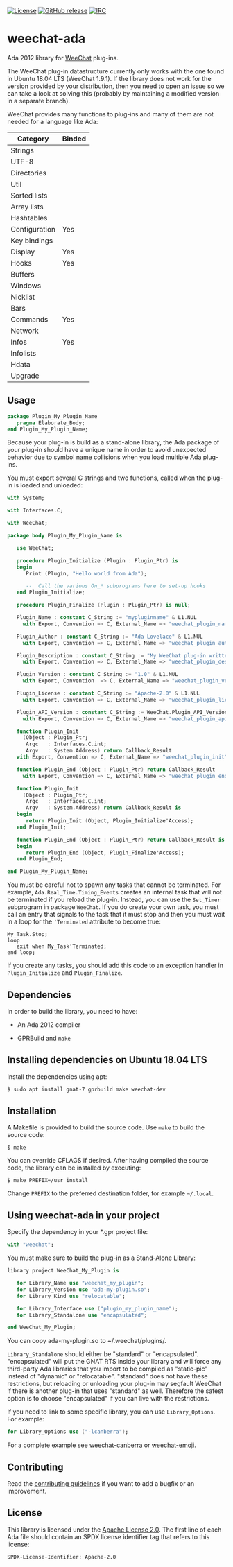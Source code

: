 [![License](https://img.shields.io/github/license/onox/weechat-ada.svg?color=blue)](https://github.com/onox/weechat-ada/blob/master/LICENSE)
[![GitHub release](https://img.shields.io/github/release/onox/weechat-ada.svg)](https://github.com/onox/weechat-ada/releases/latest)
[![IRC](https://img.shields.io/badge/IRC-%23ada%20on%20libera.chat-orange.svg)](https://libera.chat)

# weechat-ada

Ada 2012 library for [WeeChat][url-weechat] plug-ins.

The WeeChat plug-in datastructure currently only works with the one
found in Ubuntu 18.04 LTS (WeeChat 1.9.1). If the library does not
work for the version provided by your distribution, then you need to
open an issue so we can take a look at solving this (probably by maintaining
a modified version in a separate branch).

WeeChat provides many functions to plug-ins and many of them are not needed
for a language like Ada:

| Category      | Binded |
|---------------|--------|
| Strings       |        |
| UTF-8         |        |
| Directories   |        |
| Util          |        |
| Sorted lists  |        |
| Array lists   |        |
| Hashtables    |        |
| Configuration | Yes    |
| Key bindings  |        |
| Display       | Yes    |
| Hooks         | Yes    |
| Buffers       |        |
| Windows       |        |
| Nicklist      |        |
| Bars          |        |
| Commands      | Yes    |
| Network       |        |
| Infos         | Yes    |
| Infolists     |        |
| Hdata         |        |
| Upgrade       |        |

## Usage

```ada
package Plugin_My_Plugin_Name
   pragma Elaborate_Body;
end Plugin_My_Plugin_Name;
```

Because your plug-in is build as a stand-alone library, the Ada package
of your plug-in should have a unique name in order to avoid unexpected
behavior due to symbol name collisions when you load multiple Ada plug-ins.

You must export several C strings and two functions, called when the plug-in
is loaded and unloaded:

```ada
with System;

with Interfaces.C;

with WeeChat;

package body Plugin_My_Plugin_Name is

   use WeeChat;

   procedure Plugin_Initialize (Plugin : Plugin_Ptr) is
   begin
      Print (Plugin, "Hello world from Ada");

      --  Call the various On_* subprograms here to set-up hooks
   end Plugin_Initialize;

   procedure Plugin_Finalize (Plugin : Plugin_Ptr) is null;

   Plugin_Name : constant C_String := "mypluginname" & L1.NUL
     with Export, Convention => C, External_Name => "weechat_plugin_name";

   Plugin_Author : constant C_String := "Ada Lovelace" & L1.NUL
     with Export, Convention => C, External_Name => "weechat_plugin_author";

   Plugin_Description : constant C_String := "My WeeChat plug-in written in Ada 2012" & L1.NUL
     with Export, Convention => C, External_Name => "weechat_plugin_description";

   Plugin_Version : constant C_String := "1.0" & L1.NUL
     with Export, Convention  => C, External_Name => "weechat_plugin_version";

   Plugin_License : constant C_String := "Apache-2.0" & L1.NUL
     with Export, Convention => C, External_Name => "weechat_plugin_license";

   Plugin_API_Version : constant C_String := WeeChat.Plugin_API_Version
     with Export, Convention => C, External_Name => "weechat_plugin_api_version";

   function Plugin_Init
     (Object : Plugin_Ptr;
      Argc   : Interfaces.C.int;
      Argv   : System.Address) return Callback_Result
   with Export, Convention => C, External_Name => "weechat_plugin_init";

   function Plugin_End (Object : Plugin_Ptr) return Callback_Result
     with Export, Convention => C, External_Name => "weechat_plugin_end";

   function Plugin_Init
     (Object : Plugin_Ptr;
      Argc   : Interfaces.C.int;
      Argv   : System.Address) return Callback_Result is
   begin
      return Plugin_Init (Object, Plugin_Initialize'Access);
   end Plugin_Init;

   function Plugin_End (Object : Plugin_Ptr) return Callback_Result is
   begin
      return Plugin_End (Object, Plugin_Finalize'Access);
   end Plugin_End;

end Plugin_My_Plugin_Name;
```

You must be careful not to spawn any tasks that cannot be terminated. For
example, `Ada.Real_Time.Timing_Events` creates an internal task that will
not be terminated if you reload the plug-in. Instead, you can use the
`Set_Timer` subprogram in package `WeeChat`. If you do create your own task,
you must call an entry that signals to the task that it must stop and then
you must wait in a loop for the `'Terminated` attribute to become true:

```
My_Task.Stop;
loop
   exit when My_Task'Terminated;
end loop;
```

If you create any tasks, you should add this code to an exception handler
in `Plugin_Initialize` and `Plugin_Finalize`.

## Dependencies

In order to build the library, you need to have:

 * An Ada 2012 compiler

 * GPRBuild and `make`

## Installing dependencies on Ubuntu 18.04 LTS

Install the dependencies using apt:

```sh
$ sudo apt install gnat-7 gprbuild make weechat-dev
```

## Installation

A Makefile is provided to build the source code. Use `make` to build
the source code:

```
$ make
```

You can override CFLAGS if desired. After having compiled the source code,
the library can be installed by executing:

```
$ make PREFIX=/usr install
```

Change `PREFIX` to the preferred destination folder, for example `~/.local`.

## Using weechat-ada in your project

Specify the dependency in your \*.gpr project file:

```ada
with "weechat";
```

You must make sure to build the plug-in as a Stand-Alone Library:

```ada
library project WeeChat_My_Plugin is

   for Library_Name use "weechat_my_plugin";
   for Library_Version use "ada-my-plugin.so";
   for Library_Kind use "relocatable";

   for Library_Interface use ("plugin_my_plugin_name");
   for Library_Standalone use "encapsulated";

end WeeChat_My_Plugin;
```

You can copy ada-my-plugin.so to ~/.weechat/plugins/.

`Library_Standalone` should either be "standard" or "encapsulated".
"encapsulated" will put the GNAT RTS inside your library and will force any
third-party Ada libraries that you import to be compiled as "static-pic" instead
of "dynamic" or "relocatable". "standard" does not have these restrictions,
but reloading or unloading your plug-in may segfault WeeChat if there is
another plug-in that uses "standard" as well. Therefore the safest option
is to choose "encapsulated" if you can live with the restrictions.

If you need to link to some specific library, you can use `Library_Options`.
For example:

```ada
for Library_Options use ("-lcanberra");
```

For a complete example see [weechat-canberra][url-weechat-canberra] or
[weechat-emoji][url-weechat-emoji].

## Contributing

Read the [contributing guidelines][url-contributing] if you want to add
a bugfix or an improvement.

## License

This library is licensed under the [Apache License 2.0][url-apache].
The first line of each Ada file should contain an SPDX license identifier tag that
refers to this license:

    SPDX-License-Identifier: Apache-2.0

  [url-apache]: https://opensource.org/licenses/Apache-2.0
  [url-contributing]: /CONTRIBUTING.md
  [url-weechat]: https://weechat.org/
  [url-weechat-canberra]: https://github.com/onox/weechat-canberra
  [url-weechat-emoji]: https://github.com/onox/weechat-emoji
